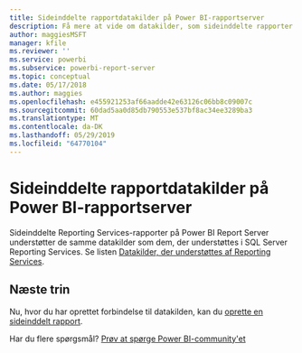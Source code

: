 ```yaml
---
title: Sideinddelte rapportdatakilder på Power BI-rapportserver
description: Få mere at vide om datakilder, som sideinddelte rapporter (.rdl) kan oprette forbindelse til på Power BI Report Server.
author: maggiesMSFT
manager: kfile
ms.reviewer: ''
ms.service: powerbi
ms.subservice: powerbi-report-server
ms.topic: conceptual
ms.date: 05/17/2018
ms.author: maggies
ms.openlocfilehash: e455921253af66aadde42e63126c06bb8c09007c
ms.sourcegitcommit: 60dad5aa0d85db790553e537bf8ac34ee3289ba3
ms.translationtype: MT
ms.contentlocale: da-DK
ms.lasthandoff: 05/29/2019
ms.locfileid: "64770104"
---
```

# <a name="paginated-report-data-sources--in-power-bi-report-server"></a>Sideinddelte rapportdatakilder på Power BI-rapportserver
Sideinddelte Reporting Services-rapporter på Power BI Report Server understøtter de samme datakilder som dem, der understøttes i SQL Server Reporting Services. Se listen [Datakilder, der understøttes af Reporting Services](https://docs.microsoft.com/sql/reporting-services/report-data/data-sources-supported-by-reporting-services-ssrs).

## <a name="next-steps"></a>Næste trin
Nu, hvor du har oprettet forbindelse til datakilden, kan du [oprette en sideinddelt rapport](quickstart-create-paginated-report.md).  


Har du flere spørgsmål? [Prøv at spørge Power BI-community'et](https://community.powerbi.com/)

